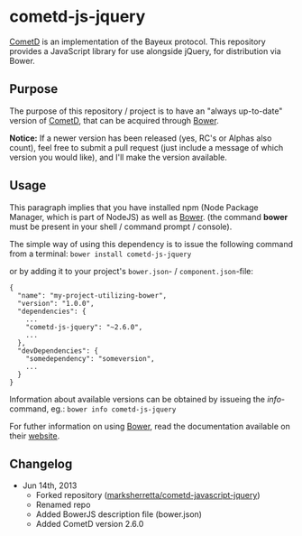 cometd-js-jquery
========================

[CometD](http://cometd.org/) is an implementation of the Bayeux protocol. This repository provides a JavaScript library for use alongside jQuery, for distribution via Bower.

Purpose
-------
The purpose of this repository / project is to have an "always up-to-date" version of [CometD](http://cometd.org/), that can be acquired through [Bower](http://bower.io).

**Notice:** If a newer version has been released (yes, RC's or Alphas also count), feel free to submit a pull request (just include a message of which version you would like), and I'll make the version available.

Usage
-----
This paragraph implies that you have installed npm (Node Package Manager, which is part of NodeJS) as well as [Bower](http://bower.io). (the command **bower** must be present in your shell / command prompt / console). 

The simple way of using this dependency is to issue the following command from a terminal:
```bower install cometd-js-jquery```

or by adding it to your project's ```bower.json```- / ```component.json```-file:
```
{
  "name": "my-project-utilizing-bower",
  "version": "1.0.0",
  "dependencies": {
    ...
    "cometd-js-jquery": "~2.6.0",
    ...
  },
  "devDependencies": {
    "somedependency": "someversion",
    ...
  }
}
```
Information about available versions can be obtained by issueing the *info*-command, eg.:
```bower info cometd-js-jquery```

For futher information on using [Bower](http://bower.io), read the documentation available on their [website](http://bower.io).

Changelog
---------
*   Jun 14th, 2013
    *   Forked repository ([marksherretta/cometd-javascript-jquery](https://github.com/marksherretta/cometd-javascript-jquery))
    *   Renamed repo
    *   Added BowerJS description file (bower.json)
    *   Added CometD version 2.6.0
